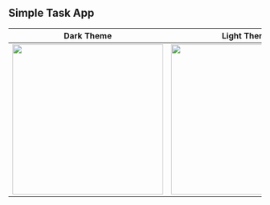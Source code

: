 ## Simple Task App

|Dark Theme | Light Theme|
|-|-|
|<img src="screenshots%2FdarkTheme.png" width="300" />|<img src="screenshots%2FlightTheme.png" width="300" />|
